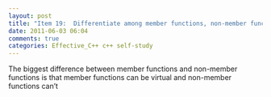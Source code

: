 ```yaml
---
layout: post
title: "Item 19:  Differentiate among member functions, non-member functions, and friend functions"
date: 2011-06-03 06:04
comments: true
categories: Effective_C++ c++ self-study
---
```


The biggest difference between member functions and non-member functions is that member functions can be virtual and non-member functions can’t

